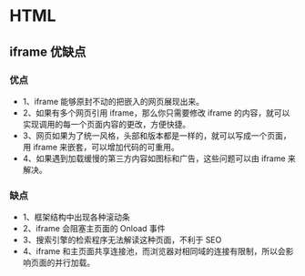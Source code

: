# HTML

## iframe 优缺点

### 优点

* 1、iframe 能够原封不动的把嵌入的网页展现出来。
* 2、如果有多个网页引用 iframe，那么你只需要修改 iframe 的内容，就可以实现调用的每一个页面内容的更改，方便快捷。
* 3、网页如果为了统一风格，头部和版本都是一样的，就可以写成一个页面，用 iframe 来嵌套，可以增加代码的可重用。
* 4、如果遇到加载缓慢的第三方内容如图标和广告，这些问题可以由 iframe 来解决。

### 缺点

* 1、框架结构中出现各种滚动条
* 2、iframe 会阻塞主页面的 Onload 事件
* 3、搜索引擎的检索程序无法解读这种页面，不利于 SEO
* 4、iframe 和主页面共享连接池，而浏览器对相同域的连接有限制，所以会影响页面的并行加载。
